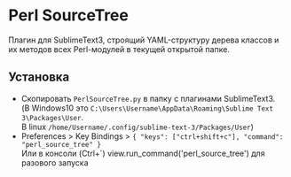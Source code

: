 # Perl SourceTree
Плагин для SublimeText3, строящий YAML-структуру дерева классов и их методов всех Perl-модулей в текущей открытой папке.

## Установка
- Скопировать `PerlSourceTree.py` в папку с плагинами SublimeText3.<br/>(В Windows10 это `C:\Users\Username\AppData\Roaming\Sublime Text 3\Packages\User`.<br/>В linux `/home/Username/.config/sublime-text-3/Packages/User`)
- Preferences > Key Bindings > `{ "keys": ["ctrl+shift+c"], "command": "perl_source_tree" }`<br/>Или в консоли (Ctrl+\`) view.run_command('perl_source_tree') для разового запуска
